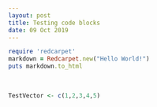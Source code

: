 ```yaml
---
layout: post
title: Testing code blocks
date: 09 Oct 2019
---
```



```ruby
require 'redcarpet'
markdown = Redcarpet.new("Hello World!")
puts markdown.to_html
```
<br>

```r
TestVector <- c(1,2,3,4,5)
```
